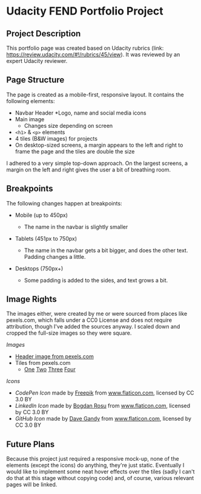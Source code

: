 
# Udacity FEND Portfolio Project

## Project Description

This portfolio page was created based on Udacity rubrics (link: https://review.udacity.com/#!/rubrics/45/view).
It was reviewed by an expert Udacity reviewer.

## Page Structure

The page is created as a mobile-first, responsive layout. It contains the following elements:
* Navbar Header
    *Logo, name and social media icons
* Main image
    * Changes size depending on screen
* `<h1>` & `<p>` elements
* 4 tiles (B&W images) for projects
* On desktop-sized screens, a margin appears to the left and right to frame the page and the tiles are double the size

I adhered to a very simple top-down approach. On the largest screens, a margin on the left and right gives
the user a bit of breathing room.

## Breakpoints

The following changes happen at breakpoints:

* Mobile (up to 450px)
    * The name in the navbar is slightly smaller

* Tablets (451px to 750px)
    * The name in the navbar gets a bit bigger, and does the other text. Padding changes a little.

* Desktops (750px+)
    * Some padding is added to the sides, and text grows a bit.

## Image Rights

The images either, were created by me or were sourced from places like pexels.com, which falls under a
CC0 License and does not require attribution, though I've added the sources anyway.
I scaled down and cropped the full-size images so they were square.

*Images*
* [Header image from pexels.com](https://www.pexels.com/photo/adventure-alpine-background-black-and-white-355770/)
* Tiles from pexels.com
   * [One](https://www.pexels.com/photo/iphone-notebook-pen-working-34088/)  [Two](https://www.pexels.com/photo/books-stack-old-antique-33283/)  [Three](https://www.pexels.com/photo/black-and-white-browsing-business-coffee-265152/)  [Four](https://www.pexels.com/photo/grayscale-photo-of-computer-laptop-near-white-notebook-and-ceramic-mug-on-table-169573/)

*Icons*
* _CodePen Icon_ made by [Freepik](http://www.freepik.com) from www.flaticon.com, licensed by CC 3.0 BY
* _LinkedIn Icon_ made by [Bogdan Rosu](https://www.flaticon.com/authors/bogdan-rosu) from www.flaticon.com, licensed by CC 3.0 BY
* _GitHub Icon_ made by [Dave Gandy](https://www.flaticon.com/authors/dave-gandy) from www.flaticon.com, licensed by CC 3.0 BY

## Future Plans

Because this project just required a responsive mock-up, none of the elements (except the icons) do anything,
they're just static. Eventually I would like to implement some neat hover effects over the tiles
(sadly I can't do that at this stage without copying code) and, of course, various relevant
pages will be linked.
